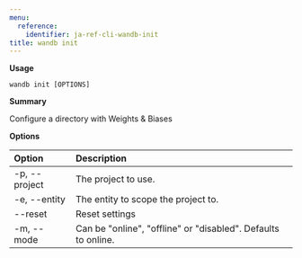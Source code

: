 ```yaml
---
menu:
  reference:
    identifier: ja-ref-cli-wandb-init
title: wandb init
---
```


**Usage**

`wandb init [OPTIONS]`

**Summary**

Configure a directory with Weights & Biases


**Options**

| **Option** | **Description** |
| :--- | :--- |
| -p, --project | The project to use. |
| -e, --entity | The entity to scope the project to. |
| --reset | Reset settings |
| -m, --mode | Can be "online", "offline" or "disabled". Defaults to   online. |